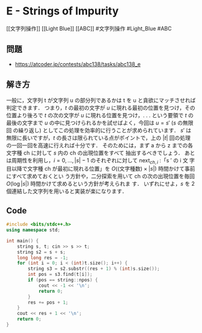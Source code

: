 # E - Strings of Impurity
[[文字列操作]] [[Light Blue]] [[ABC]]
#文字列操作 #Light_Blue #ABC 

## 問題
- https://atcoder.jp/contests/abc138/tasks/abc138_e

## 解き方
一般に，文字列 t が文字列 u の部分列であるかは t を u と貪欲にマッチさせれば判定できます．
つまり，$t$ の最初の文字が $u$ に現れる最初の位置を見つけ，その位置より後ろで $t$ の次の文字が $u$ に現れる位置を見つけ，. . . という要領で $t$ の最後の文字まで $u$ の中に見つけられるかを試せばよく，今回は $u = s′$ ($s$ の無限回 の繰り返し) としてこの処理を効率的に行うことが求められています．
$s′$ は無限に長いですが，$t$ の長さは限られている点がポイントで，上の $|t|$ 回の処理の一回一回を高速に行えれば十分です．
そのためには，まず a から z までの各文字種 ch に対して $s$ 内の ch の出現位置をすべて 抽出するべきでしょう．
あとは周期性を利用し，$i = 0, . . . , |s| − 1$ のそれぞれに対して $\text{next}_{ch,i}$ :「s ′ の i 文 字目以降で文字種 ch が最初に現れる位置」を $O((\text{文字種数}) \times |s|)$ 時間かけて事前にすべて求めておくとい う方針や，二分探索を用いて ch の次の出現位置を毎回 $O(\log |s|)$ 時間かけて求めるという方針が考えられま す．
いずれにせよ，$s$ を 2 個連結した文字列を用いると実装が楽になります．

## Code
```c++
#include <bits/stdc++.h>
using namespace std;

int main() {
	string s, t; cin >> s >> t;
	string s2 = s + s;
	long long res = -1;
	for (int i = 0; i < (int)t.size(); i++) {
		string s3 = s2.substr((res + 1) % (int)s.size());
		int pos = s3.find(t[i]);
		if (pos == string::npos) {
			cout << -1 << '\n';
			return 0;
		}
		res += pos + 1;
	}
	cout << res + 1 << '\n';
	return 0;
}
```